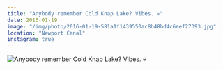 ```yaml
---
title: "Anybody remember Cold Knap Lake? Vibes. 💀"
date: 2016-01-19
image: "/img/photo/2016-01-19-581a1f1439550ac8b48bd4c6eef27393.jpg"
location: "Newport Canal"
instagram: true
---
```


![Anybody remember Cold Knap Lake? Vibes. 💀](/img/photo/2016-01-19-581a1f1439550ac8b48bd4c6eef27393.jpg)
